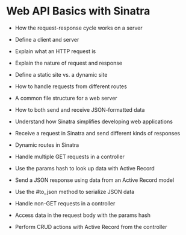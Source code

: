 # Web API Basics with Sinatra

* How the request-response cycle works on a server
 * Define a client and server
 * Explain what an HTTP request is
 * Explain the nature of request and response
 * Define a static site vs. a dynamic site

* How to handle requests from different routes
* A common file structure for a web server
* How to both send and receive JSON-formatted data

* Understand how Sinatra simplifies developing web applications
* Receive a request in Sinatra and send different kinds of responses
* Dynamic routes in Sinatra
* Handle multiple GET requests in a controller
* Use the params hash to look up data with Active Record
* Send a JSON response using data from an Active Record model
* Use the #to_json method to serialize JSON data
* Handle non-GET requests in a controller
* Access data in the request body with the params hash
* Perform CRUD actions with Active Record from the controller
